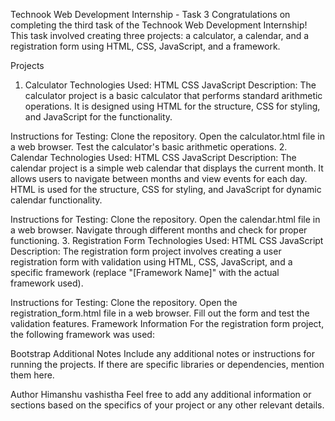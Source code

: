 Technook Web Development Internship - Task 3
Congratulations on completing the third task of the Technook Web Development Internship! This task involved creating three projects: a calculator, a calendar, and a registration form using HTML, CSS, JavaScript, and a framework.

Projects
1. Calculator
Technologies Used:
HTML
CSS
JavaScript
Description:
The calculator project is a basic calculator that performs standard arithmetic operations. It is designed using HTML for the structure, CSS for styling, and JavaScript for the functionality.

Instructions for Testing:
Clone the repository.
Open the calculator.html file in a web browser.
Test the calculator's basic arithmetic operations.
2. Calendar
Technologies Used:
HTML
CSS
JavaScript
Description:
The calendar project is a simple web calendar that displays the current month. It allows users to navigate between months and view events for each day. HTML is used for the structure, CSS for styling, and JavaScript for dynamic calendar functionality.

Instructions for Testing:
Clone the repository.
Open the calendar.html file in a web browser.
Navigate through different months and check for proper functioning.
3. Registration Form
Technologies Used:
HTML
CSS
JavaScript
Description:
The registration form project involves creating a user registration form with validation using HTML, CSS, JavaScript, and a specific framework (replace "[Framework Name]" with the actual framework used).

Instructions for Testing:
Clone the repository.
Open the registration_form.html file in a web browser.
Fill out the form and test the validation features.
Framework Information
For the registration form project, the following framework was used:

Bootstrap
Additional Notes
Include any additional notes or instructions for running the projects. If there are specific libraries or dependencies, mention them here.

Author
Himanshu vashistha
Feel free to add any additional information or sections based on the specifics of your project or any other relevant details.
